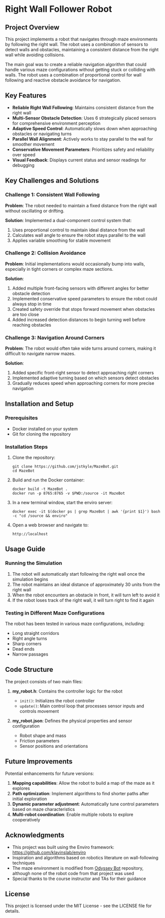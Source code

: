 # Right Wall Follower Robot

## Project Overview

This project implements a robot that navigates through maze environments by following the right wall. The robot uses a combination of sensors to detect walls and obstacles, maintaining a consistent distance from the right wall while avoiding collisions.

The main goal was to create a reliable navigation algorithm that could handle various maze configurations without getting stuck or colliding with walls. The robot uses a combination of proportional control for wall following and reactive obstacle avoidance for navigation.

## Key Features

- **Reliable Right Wall Following**: Maintains consistent distance from the right wall
- **Multi-Sensor Obstacle Detection**: Uses 6 strategically placed sensors for comprehensive environment perception
- **Adaptive Speed Control**: Automatically slows down when approaching obstacles or navigating turns
- **Parallel Wall Alignment**: Actively works to stay parallel to the wall for smoother movement
- **Conservative Movement Parameters**: Prioritizes safety and reliability over speed
- **Visual Feedback**: Displays current status and sensor readings for debugging

## Key Challenges and Solutions

### Challenge 1: Consistent Wall Following

**Problem**: The robot needed to maintain a fixed distance from the right wall without oscillating or drifting.

**Solution**: Implemented a dual-component control system that:
1. Uses proportional control to maintain ideal distance from the wall
2. Calculates wall angle to ensure the robot stays parallel to the wall
3. Applies variable smoothing for stable movement

### Challenge 2: Collision Avoidance

**Problem**: Initial implementations would occasionally bump into walls, especially in tight corners or complex maze sections.

**Solution**:
1. Added multiple front-facing sensors with different angles for better obstacle detection
2. Implemented conservative speed parameters to ensure the robot could always stop in time
3. Created safety override that stops forward movement when obstacles are too close
4. Added increased detection distances to begin turning well before reaching obstacles

### Challenge 3: Navigation Around Corners

**Problem**: The robot would often take wide turns around corners, making it difficult to navigate narrow mazes.

**Solution**:
1. Added specific front-right sensor to detect approaching right corners
2. Implemented adaptive turning based on which sensors detect obstacles
3. Gradually reduces speed when approaching corners for more precise navigation

## Installation and Setup

### Prerequisites

- Docker installed on your system
- Git for cloning the repository

### Installation Steps

1. Clone the repository:
   ```
   git clone https://github.com/jstkyle/MazeBot.git
   cd MazeBot
   ```

2. Build and run the Docker container:
   ```
   docker build -t MazeBot .
   docker run -p 8765:8765 -v $PWD:/source -it MazeBot
   ```

3. In a new terminal window, start the enviro server:
   ```
   docker exec -it $(docker ps | grep MazeBot | awk '{print $1}') bash -c "cd /source && enviro"
   ```

4. Open a web browser and navigate to:
   ```
   http://localhost
   ```

## Usage Guide

### Running the Simulation

1. The robot will automatically start following the right wall once the simulation begins
2. The robot maintains an ideal distance of approximately 30 units from the right wall
3. When the robot encounters an obstacle in front, it will turn left to avoid it
4. If the robot loses track of the right wall, it will turn right to find it again

### Testing in Different Maze Configurations

The robot has been tested in various maze configurations, including:
- Long straight corridors
- Right angle turns
- Sharp corners
- Dead ends
- Narrow passages

## Code Structure

The project consists of two main files:

1. **my_robot.h**: Contains the controller logic for the robot
   - `init()`: Initializes the robot controller
   - `update()`: Main control loop that processes sensor inputs and controls movement
   
2. **my_robot.json**: Defines the physical properties and sensor configuration
   - Robot shape and mass
   - Friction parameters
   - Sensor positions and orientations

## Future Improvements

Potential enhancements for future versions:

1. **Mapping capabilities**: Allow the robot to build a map of the maze as it explores
2. **Path optimization**: Implement algorithms to find shorter paths after initial exploration
3. **Dynamic parameter adjustment**: Automatically tune control parameters based on maze characteristics
4. **Multi-robot coordination**: Enable multiple robots to explore cooperatively

## Acknowledgments

- This project was built using the Enviro framework: https://github.com/klavinslab/enviro
- Inspiration and algorithms based on robotics literature on wall-following techniques
- The maze environment is modified from [Odyssey Bot](https://github.com/inoejj/odyssey_bot/tree/main) repository, although none of the robot code from that project was used
- Special thanks to the course instructor and TAs for their guidance

## License

This project is licensed under the MIT License - see the LICENSE file for details.